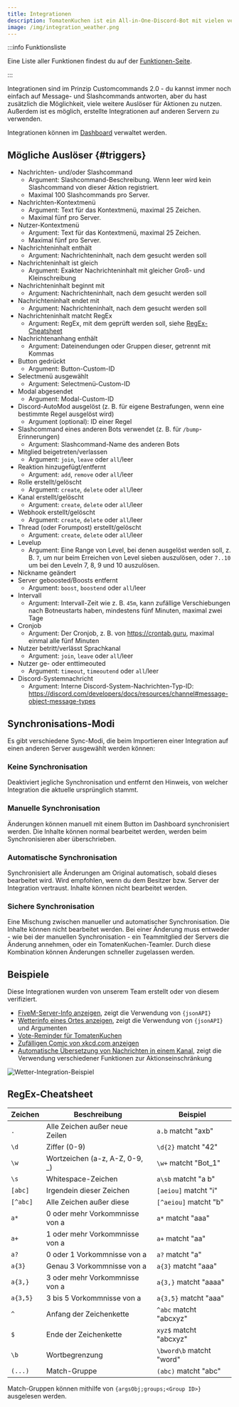 ```yaml
---
title: Integrationen
description: TomatenKuchen ist ein All-in-One-Discord-Bot mit vielen verschiedenen Funktionen. Diese Seite erklärt die Verwendung von Integrationen, die nächste Version von Customcommands.
image: /img/integration_weather.png
---
```


:::info Funktionsliste

Eine Liste aller Funktionen findest du auf der [Funktionen-Seite](/category/action-functions).

:::

Integrationen sind im Prinzip Customcommands 2.0 - du kannst immer noch einfach auf Message- und Slashcommands antworten, aber du hast zusätzlich die Möglichkeit, viele weitere Auslöser für Aktionen zu nutzen.
Außerdem ist es möglich, erstellte Integrationen auf anderen Servern zu verwenden.

Integrationen können im [Dashboard](https://tomatenkuchen.com/dashboard/integrations) verwaltet werden.

## Mögliche Auslöser {#triggers}

- Nachrichten- und/oder Slashcommand
	- Argument: Slashcommand-Beschreibung. Wenn leer wird kein Slashcommand von dieser Aktion registriert.
	- Maximal 100 Slashcommands pro Server.
- Nachrichten-Kontextmenü
	- Argument: Text für das Kontextmenü, maximal 25 Zeichen.
	- Maximal fünf pro Server.
- Nutzer-Kontextmenü
	- Argument: Text für das Kontextmenü, maximal 25 Zeichen.
	- Maximal fünf pro Server.
- Nachrichteninhalt enthält
	- Argument: Nachrichteninhalt, nach dem gesucht werden soll
- Nachrichteninhalt ist gleich
	- Argument: Exakter Nachrichteninhalt mit gleicher Groß- und Kleinschreibung
- Nachrichteninhalt beginnt mit
	- Argument: Nachrichteninhalt, nach dem gesucht werden soll
- Nachrichteninhalt endet mit
	- Argument: Nachrichteninhalt, nach dem gesucht werden soll
- Nachrichteninhalt matcht RegEx
	- Argument: RegEx, mit dem geprüft werden soll, siehe [RegEx-Cheatsheet](#regex-cheatsheet)
- Nachrichtenanhang enthält
	- Argument: Dateinendungen oder Gruppen dieser, getrennt mit Kommas
- Button gedrückt
	- Argument: Button-Custom-ID
- Selectmenü ausgewählt
	- Argument: Selectmenü-Custom-ID
- Modal abgesendet
	- Argument: Modal-Custom-ID
- Discord-AutoMod ausgelöst (z. B. für eigene Bestrafungen, wenn eine bestimmte Regel ausgelöst wird)
	- Argument (optional): ID einer Regel
- Slashcommand eines anderen Bots verwendet (z. B. für `/bump`-Erinnerungen)
	- Argument: Slashcommand-Name des anderen Bots
- Mitglied beigetreten/verlassen
	- Argument: `join`, `leave` oder `all`/leer
- Reaktion hinzugefügt/entfernt
	- Argument: `add`, `remove` oder `all`/leer
- Rolle erstellt/gelöscht
	- Argument: `create`, `delete` oder `all`/leer
- Kanal erstellt/gelöscht
	- Argument: `create`, `delete` oder `all`/leer
- Webhook erstellt/gelöscht
	- Argument: `create`, `delete` oder `all`/leer
- Thread (oder Forumpost) erstellt/gelöscht
	- Argument: `create`, `delete` oder `all`/leer
- Levelup
	- Argument: Eine Range von Level, bei denen ausgelöst werden soll, z. B. `7`, um nur beim Erreichen von Level sieben auszulösen, oder `7..10` um bei den Leveln 7, 8, 9 und 10 auszulösen.
- Nickname geändert
- Server geboosted/Boosts entfernt
	- Argument: `boost`, `boostend` oder `all`/leer
- Intervall
	- Argument: Intervall-Zeit wie z. B. `45m`, kann zufällige Verschiebungen nach Botneustarts haben, mindestens fünf Minuten, maximal zwei Tage
- Cronjob
	- Argument: Der Cronjob, z. B. von https://crontab.guru, maximal einmal alle fünf Minuten
- Nutzer betritt/verlässt Sprachkanal
	- Argument: `join`, `leave` oder `all`/leer
- Nutzer ge- oder enttimeouted
	- Argument: `timeout`, `timeoutend` oder `all`/leer
- Discord-Systemnachricht
	- Argument: Interne Discord-System-Nachrichten-Typ-ID: https://discord.com/developers/docs/resources/channel#message-object-message-types

## Synchronisations-Modi

Es gibt verschiedene Sync-Modi, die beim Importieren einer Integration auf einen anderen Server ausgewählt werden können:

### Keine Synchronisation

Deaktiviert jegliche Synchronisation und entfernt den Hinweis, von welcher Integration die aktuelle ursprünglich stammt.

### Manuelle Synchronisation

Änderungen können manuell mit einem Button im Dashboard synchronisiert werden. Die Inhalte können normal bearbeitet werden, werden beim Synchronisieren aber überschrieben.

### Automatische Synchronisation

Synchronisiert alle Änderungen am Original automatisch, sobald dieses bearbeitet wird. Wird empfohlen, wenn du dem Besitzer bzw. Server der Integration vertraust. Inhalte können nicht bearbeitet werden.

### Sichere Synchronisation

Eine Mischung zwischen manueller und automatischer Synchronisation. Die Inhalte können nicht bearbeitet werden. Bei einer Änderung muss entweder - wie bei der manuellen Synchronisation - ein Teammitglied der Servers die Änderung annehmen, oder ein TomatenKuchen-Teamler. Durch diese Kombination können Änderungen schneller zugelassen werden.

## Beispiele

Diese Integrationen wurden von unserem Team erstellt oder von diesem verifiziert.

- [FiveM-Server-Info anzeigen](https://tomatenkuchen.com/dashboard/integrations?info=fivem), zeigt die Verwendung von `{jsonAPI}`
- [Wetterinfo eines Ortes anzeigen](https://tomatenkuchen.com/dashboard/integrations?info=weather), zeigt die Verwendung von `{jsonAPI}` und Argumenten
- [Vote-Reminder für TomatenKuchen](https://tomatenkuchen.com/dashboard/integrations?info=vote-reminder)
- [Zufälligen Comic von xkcd.com anzeigen](https://tomatenkuchen.com/dashboard/integrations?info=xkcd)
- [Automatische Übersetzung von Nachrichten in einem Kanal](https://tomatenkuchen.com/dashboard/integrations?info=autotranslate), zeigt die Verwendung verschiedener Funktionen zur Aktionseinschränkung

![Wetter-Integration-Beispiel](/img/integration_weather.png)

## RegEx-Cheatsheet

| Zeichen   | Beschreibung                   | Beispiel                 |
|-----------|--------------------------------|--------------------------|
| `.`       | Alle Zeichen außer neue Zeilen | `a.b` matcht "axb"       |
| `\d`      | Ziffer (0-9)                   | `\d{2}` matcht "42"      |
| `\w`      | Wortzeichen (a-z, A-Z, 0-9, _) | `\w+` matcht "Bot_1"     |
| `\s`      | Whitespace-Zeichen             | `a\sb` matcht "a b"      |
| `[abc]`   | Irgendein dieser Zeichen       | `[aeiou]` matcht "i"     |
| `[^abc]`  | Alle Zeichen außer diese       | `[^aeiou]` matcht "b"    |
| `a*`      | 0 oder mehr Vorkommnisse von a | `a*` matcht "aaa"        |
| `a+`      | 1 oder mehr Vorkommnisse von a | `a+` matcht "aa"         |
| `a?`      | 0 oder 1 Vorkommnisse von a    | `a?` matcht "a"          |
| `a{3}`    | Genau 3 Vorkommnisse von a     | `a{3}` matcht "aaa"      |
| `a{3,}`   | 3 oder mehr Vorkommnisse von a | `a{3,}` matcht "aaaa"    |
| `a{3,5}`  | 3 bis 5 Vorkommnisse von a     | `a{3,5}` matcht "aaa"    |
| `^`       | Anfang der Zeichenkette        | `^abc` matcht "abcxyz"   |
| `$`       | Ende der Zeichenkette          | `xyz$` matcht "abcxyz"   |
| `\b`      | Wortbegrenzung                 | `\bword\b` matcht "word" |
| `(...)`   | Match-Gruppe                   | `(abc)` matcht "abc"     |

Match-Gruppen können mithilfe von `{argsObj;groups;<Group ID>}` ausgelesen werden.
